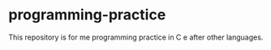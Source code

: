 programming-practice
====================

This repository is for me programming practice in C e after other languages. 
